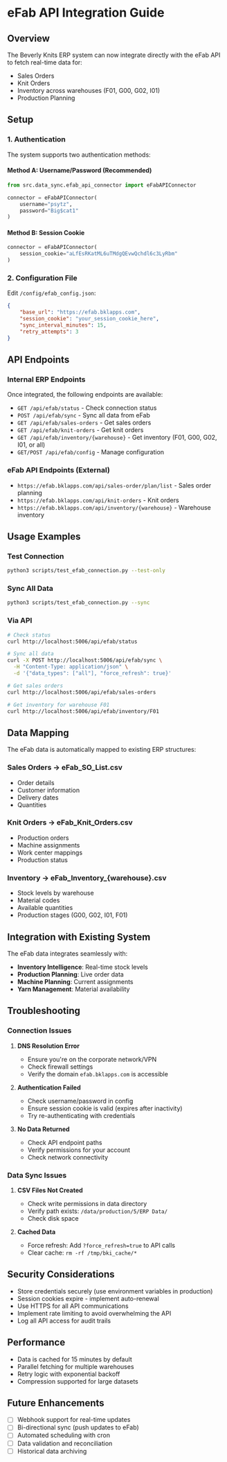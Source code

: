 # eFab API Integration Guide

## Overview

The Beverly Knits ERP system can now integrate directly with the eFab API to fetch real-time data for:
- Sales Orders
- Knit Orders  
- Inventory across warehouses (F01, G00, G02, I01)
- Production Planning

## Setup

### 1. Authentication

The system supports two authentication methods:

#### Method A: Username/Password (Recommended)
```python
from src.data_sync.efab_api_connector import eFabAPIConnector

connector = eFabAPIConnector(
    username="psytz",
    password="Big$cat1"
)
```

#### Method B: Session Cookie
```python
connector = eFabAPIConnector(
    session_cookie="aLfEsRKatML6uTMdgQEvwQchdl6c3LyRbm"
)
```

### 2. Configuration File

Edit `/config/efab_config.json`:
```json
{
    "base_url": "https://efab.bklapps.com",
    "session_cookie": "your_session_cookie_here",
    "sync_interval_minutes": 15,
    "retry_attempts": 3
}
```

## API Endpoints

### Internal ERP Endpoints

Once integrated, the following endpoints are available:

- `GET /api/efab/status` - Check connection status
- `POST /api/efab/sync` - Sync all data from eFab
- `GET /api/efab/sales-orders` - Get sales orders
- `GET /api/efab/knit-orders` - Get knit orders
- `GET /api/efab/inventory/{warehouse}` - Get inventory (F01, G00, G02, I01, or all)
- `GET/POST /api/efab/config` - Manage configuration

### eFab API Endpoints (External)

- `https://efab.bklapps.com/api/sales-order/plan/list` - Sales order planning
- `https://efab.bklapps.com/api/knit-orders` - Knit orders
- `https://efab.bklapps.com/api/inventory/{warehouse}` - Warehouse inventory

## Usage Examples

### Test Connection
```bash
python3 scripts/test_efab_connection.py --test-only
```

### Sync All Data
```bash
python3 scripts/test_efab_connection.py --sync
```

### Via API
```bash
# Check status
curl http://localhost:5006/api/efab/status

# Sync all data
curl -X POST http://localhost:5006/api/efab/sync \
  -H "Content-Type: application/json" \
  -d '{"data_types": ["all"], "force_refresh": true}'

# Get sales orders
curl http://localhost:5006/api/efab/sales-orders

# Get inventory for warehouse F01
curl http://localhost:5006/api/efab/inventory/F01
```

## Data Mapping

The eFab data is automatically mapped to existing ERP structures:

### Sales Orders → eFab_SO_List.csv
- Order details
- Customer information
- Delivery dates
- Quantities

### Knit Orders → eFab_Knit_Orders.csv
- Production orders
- Machine assignments
- Work center mappings
- Production status

### Inventory → eFab_Inventory_{warehouse}.csv
- Stock levels by warehouse
- Material codes
- Available quantities
- Production stages (G00, G02, I01, F01)

## Integration with Existing System

The eFab data integrates seamlessly with:
- **Inventory Intelligence**: Real-time stock levels
- **Production Planning**: Live order data
- **Machine Planning**: Current assignments
- **Yarn Management**: Material availability

## Troubleshooting

### Connection Issues

1. **DNS Resolution Error**
   - Ensure you're on the corporate network/VPN
   - Check firewall settings
   - Verify the domain `efab.bklapps.com` is accessible

2. **Authentication Failed**
   - Check username/password in config
   - Ensure session cookie is valid (expires after inactivity)
   - Try re-authenticating with credentials

3. **No Data Returned**
   - Check API endpoint paths
   - Verify permissions for your account
   - Check network connectivity

### Data Sync Issues

1. **CSV Files Not Created**
   - Check write permissions in data directory
   - Verify path exists: `/data/production/5/ERP Data/`
   - Check disk space

2. **Cached Data**
   - Force refresh: Add `?force_refresh=true` to API calls
   - Clear cache: `rm -rf /tmp/bki_cache/*`

## Security Considerations

- Store credentials securely (use environment variables in production)
- Session cookies expire - implement auto-renewal
- Use HTTPS for all API communications
- Implement rate limiting to avoid overwhelming the API
- Log all API access for audit trails

## Performance

- Data is cached for 15 minutes by default
- Parallel fetching for multiple warehouses
- Retry logic with exponential backoff
- Compression supported for large datasets

## Future Enhancements

- [ ] Webhook support for real-time updates
- [ ] Bi-directional sync (push updates to eFab)
- [ ] Automated scheduling with cron
- [ ] Data validation and reconciliation
- [ ] Historical data archiving